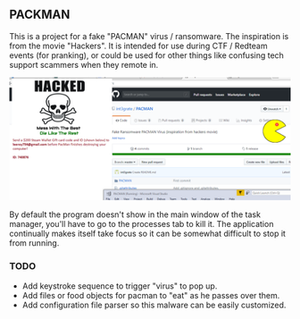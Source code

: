 ## PACKMAN

This is a project for a fake "PACMAN" virus / ransomware.  The inspiration is from the movie "Hackers". It is intended for use during CTF / Redteam events (for pranking), or could be used for other things like confusing tech support scammers when they remote in.

![screenshot](https://raw.githubusercontent.com/int3grate/PACMAN/master/screenshot.png)

By default the program doesn't show in the main window of the task manager, you'll have to go to the processes tab to kill it.  The application continually makes itself take focus so it can be somewhat difficult to stop it from running.


### TODO

* Add keystroke sequence to trigger "virus" to pop up.
* Add files or food objects for pacman to "eat" as he passes over them.
* Add configuration file parser so this malware can be easily customized.


